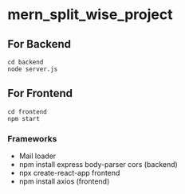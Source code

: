 # mern_split_wise_project



## For Backend

`cd backend` <br>
`node server.js`


## For Frontend

`cd frontend` <br>
`npm start`


### Frameworks
- Mail loader
- npm install express body-parser cors  (backend)
- npx create-react-app frontend
- npm install axios (frontend)

